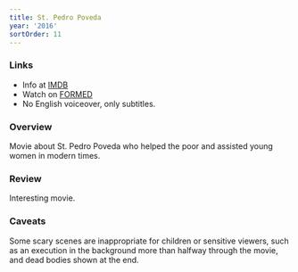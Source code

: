 ```yaml
---
title: St. Pedro Poveda
year: '2016'
sortOrder: 11
---
```


### Links

* Info at [IMDB](https://www.imdb.com/title/tt4626160/)
* Watch on [FORMED](https://watch.formed.org/saint-pedro-poveda-priest-educator-and-martyr)
* No English voiceover, only subtitles.

### Overview

Movie about St. Pedro Poveda who helped the poor and assisted young women in modern times.

### Review

Interesting movie.

### Caveats

Some scary scenes are inappropriate for children or sensitive viewers, such as an execution in the background more than halfway through the movie, and dead bodies shown at the end.
